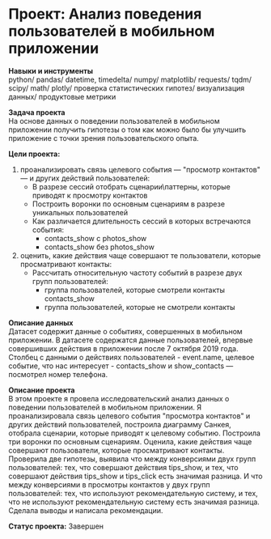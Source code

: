 # Проект: Анализ поведения пользователей в мобильном приложении
**Навыки и инструменты**            
python/ pandas/ datetime, timedelta/ numpy/ matplotlib/ requests/ tqdm/ scipy/ math/ plotly/ проверка статистических гипотез/ визуализация данных/ продуктовые метрики

**Задача проекта**             
На основе данных о поведении пользователей в мобильном приложении получить гипотезы о том как можно было бы улучшить приложение с точки зрения пользовательского опыта.

**Цели проекта:** 
1. проанализировать связь целевого события — "просмотр контактов" — и других действий пользователей:
     * В разрезе сессий отобрать сценарии\паттерны, которые приводят к просмотру контактов
     * Построить воронки по основным сценариям в разрезе уникальных пользователей
     * Как различается длительность сессий в которых встречаются события:
        * contacts_show с photos_show
        * contacts_show без photos_show          
2. оценить, какие действия чаще совершают те пользователи, которые просматривают контакты:
     * Рассчитать относительную частоту событий в разрезе двух групп пользователей:
        * группа пользователей, которые смотрели контакты contacts_show
        * группа пользователей, которые не смотрели контакты

**Описание данных**             
Датасет содержит данные о событиях, совершенных в мобильном приложении. В датасете содержатся данные пользователей, впервые совершивших действия в приложении после 7 октября 2019 года.
Столбец с данными о действиях пользователей - event.name, целевое событие, что нас интересует - contacts_show и show_contacts — посмотрел номер телефона.

**Описание проекта**            
В этом проекте я провела исследовательский анализ данных о поведении пользователей в мобильном приложении. Я проанализировала связь целевого события "просмотра контактов" и других действий пользователей, построила диаграмму Санкея, отобрала сценарии, которые приводят к целевому событию. Построила три воронки по основным сценариям. Оценила, какие действия чаще совершают пользователи, которые просматривают контакты. Проверила две гипотезы, выявила что между конверсиями двух групп пользователей: тех, что совершают действия tips_show, и тех, что совершают действия tips_show и tips_click есть значимая разница. И что между конверсиями в просмотры контактов у двух групп пользователей: тех, что используют рекомендательную систему, и тех, что не используют рекомендательную систему есть значимая разница. Сделала выводы и написала рекомендации. 

**Статус проекта:** Завершен

